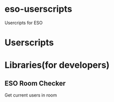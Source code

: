 # eso-userscripts
Usercripts for ESO
# Userscripts

# Libraries(for developers)
## ESO Room Checker
Get current users in room
